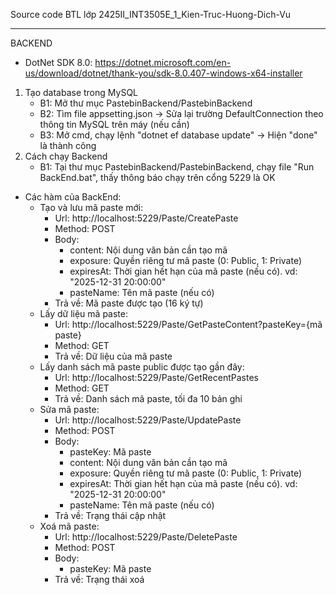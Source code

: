 Source code BTL lớp 2425II_INT3505E_1_Kien-Truc-Huong-Dich-Vu

----------------------------------------------------------------------------------
BACKEND

- DotNet SDK 8.0: https://dotnet.microsoft.com/en-us/download/dotnet/thank-you/sdk-8.0.407-windows-x64-installer

1. Tạo database trong MySQL
   - B1: Mở thư mục PastebinBackend/PastebinBackend
   - B2: Tìm file appsetting.json -> Sửa lại trường DefaultConnection theo thông tin MySQL trên máy (nếu cần)
   - B3: Mở cmd, chạy lệnh "dotnet ef database update" -> Hiện "done" là thành công
2. Cách chạy Backend
   - B1: Tại thư mục PastebinBackend/PastebinBackend, chạy file "Run BackEnd.bat", thấy thông báo chạy trên cổng 5229 là OK

- Các hàm của BackEnd:
   - Tạo và lưu mã paste mới:
      - Url: http://localhost:5229/Paste/CreatePaste
      - Method: POST
      - Body:
         - content: Nội dung văn bản cần tạo mã
         - exposure: Quyền riêng tư mã paste (0: Public, 1: Private)
         - expiresAt: Thời gian hết hạn của mã paste (nếu có). vd: "2025-12-31 20:00:00"
         - pasteName: Tên mã paste (nếu có)
      - Trả về: Mã paste được tạo (16 ký tự)
   - Lấy dữ liệu mã paste:
      - Url: http://localhost:5229/Paste/GetPasteContent?pasteKey={mã paste}
      - Method: GET
      - Trả về: Dữ liệu của mã paste
   - Lấy danh sách mã paste public được tạo gần đây:
      - Url: http://localhost:5229/Paste/GetRecentPastes
      - Method: GET
      - Trả về: Danh sách mã paste, tối đa 10 bản ghi
   - Sửa mã paste:
      - Url: http://localhost:5229/Paste/UpdatePaste
      - Method: POST
      - Body:
         - pasteKey: Mã paste
         - content: Nội dung văn bản cần tạo mã
         - exposure: Quyền riêng tư mã paste (0: Public, 1: Private)
         - expiresAt: Thời gian hết hạn của mã paste (nếu có). vd: "2025-12-31 20:00:00"
         - pasteName: Tên mã paste (nếu có)
      - Trả về: Trạng thái cập nhật
   - Xoá mã paste:
      - Url: http://localhost:5229/Paste/DeletePaste
      - Method: POST
      - Body:
         - pasteKey: Mã paste
      - Trả về: Trạng thái xoá
